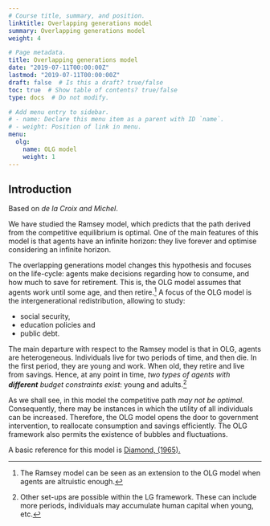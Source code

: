 ```yaml
---
# Course title, summary, and position.
linktitle: Overlapping generations model
summary: Overlapping generations model
weight: 4

# Page metadata.
title: Overlapping generations model
date: "2019-07-11T00:00:00Z"
lastmod: "2019-07-11T00:00:00Z"
draft: false  # Is this a draft? true/false
toc: true  # Show table of contents? true/false
type: docs  # Do not modify.

# Add menu entry to sidebar.
# - name: Declare this menu item as a parent with ID `name`.
# - weight: Position of link in menu.
menu: 
  olg:
    name: OLG model
    weight: 1
---
```


## Introduction

Based on _de la Croix and Michel_.

We have studied the Ramsey model, which predicts that the path derived from the competitive equilibrium is optimal.
One of the main features of this model is that agents have an infinite horizon: they live forever and optimise considering an infinite horizon.

The overlapping generations model changes this hypothesis and focuses on the life-cycle: agents make decisions regarding how to consume, and how much to save for retirement.
This is, the OLG model assumes that agents work until some age, and then retire.[^1]
A focus of the OLG model is the intergenerational redistribution, allowing to study:

* social security,
* education policies and
* public debt.

[^1]: The Ramsey model can be seen as an extension to the OLG model when agents are altruistic enough.

The main departure with respect to the Ramsey model is that in OLG, agents are heterogeneous.
Individuals live for two periods of time, and then die.
In the first period, they are young and work.
When old, they retire and live from savings.
Hence, at any point in time, _two types of agents with **different** budget constraints exist_: young and adults.[^2]

[^2]: Other set-ups are possible within the LG framework.
    These can include more periods, individuals may accumulate human capital when young, etc.

As we shall see, in this model the competitive path _may not be optimal._
Consequently, there may be instances in which the utility of all individuals can be increased.
Therefore, the OLG model opens the door to government intervention, to reallocate consumption and savings efficiently.
The OLG framework also permits the existence of bubbles and fluctuations.


A basic reference for this model is [Diamond, (1965).](https://www.jstor.org/stable/1809231?seq=1#page_scan_tab_contents)
